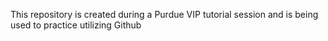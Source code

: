 This repository is created during a Purdue VIP tutorial session and is being used to practice utilizing Github
